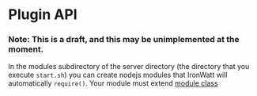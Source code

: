 # Plugin API
### Note: This is a draft, and this may be unimplemented at the moment.

In the modules subdirectory of the server directory (the directory that you execute `start.sh`) you can create
nodejs modules that IronWatt will automatically `require()`. Your module must extend [module class] 



[module class]: github.com/IronWatt/iron-watt/src/module/module.js
